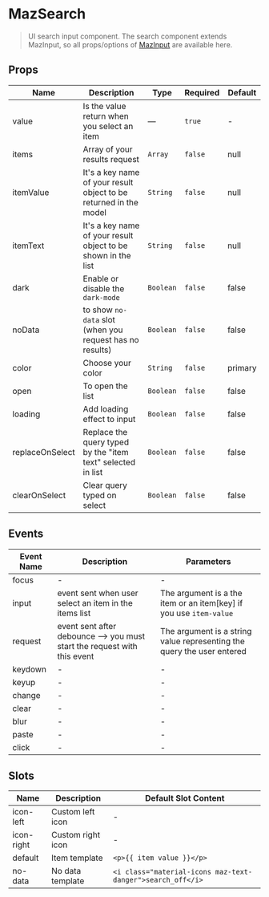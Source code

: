 # MazSearch

> UI search input component. The search component extends MazInput, so all props/options of [MazInput](/documentation/maz-input) are available here.

## Props

<!-- @vuese:MazSearch:props:start -->

| Name            | Description                                                       | Type      | Required | Default |
| --------------- | ----------------------------------------------------------------- | --------- | -------- | ------- |
| value           | Is the value return when you select an item                       | —         | `true`   | -       |
| items           | Array of your results request                                     | `Array`   | `false`  | null    |
| itemValue       | It's a key name of your result object to be returned in the model | `String`  | `false`  | null    |
| itemText        | It's a key name of your result object to be shown in the list     | `String`  | `false`  | null    |
| dark            | Enable or disable the `dark-mode`                                 | `Boolean` | `false`  | false   |
| noData          | to show `no-data` slot (when you request has no results)          | `Boolean` | `false`  | false   |
| color           | Choose your color                                                 | `String`  | `false`  | primary |
| open            | To open the list                                                  | `Boolean` | `false`  | false   |
| loading         | Add loading effect to input                                       | `Boolean` | `false`  | false   |
| replaceOnSelect | Replace the query typed by the "item text" selected in list       | `Boolean` | `false`  | false   |
| clearOnSelect   | Clear query typed on select                                       | `Boolean` | `false`  | false   |

<!-- @vuese:MazSearch:props:end -->

## Events

<!-- @vuese:MazSearch:events:start -->

| Event Name | Description                                                              | Parameters                                                             |
| ---------- | ------------------------------------------------------------------------ | ---------------------------------------------------------------------- |
| focus      | -                                                                        | -                                                                      |
| input      | event sent when user select an item in the items list                    | The argument is a the item or an item[key] if you use `item-value`     |
| request    | event sent after debounce --> you must start the request with this event | The argument is a string value representing the query the user entered |
| keydown    | -                                                                        | -                                                                      |
| keyup      | -                                                                        | -                                                                      |
| change     | -                                                                        | -                                                                      |
| clear      | -                                                                        | -                                                                      |
| blur       | -                                                                        | -                                                                      |
| paste      | -                                                                        | -                                                                      |
| click      | -                                                                        | -                                                                      |

<!-- @vuese:MazSearch:events:end -->

## Slots

<!-- @vuese:MazSearch:slots:start -->

| Name       | Description       | Default Slot Content                                       |
| ---------- | ----------------- | ---------------------------------------------------------- |
| icon-left  | Custom left icon  | -                                                          |
| icon-right | Custom right icon | -                                                          |
| default    | Item template     | `<p>{{ item value }}</p>`                                  |
| no-data    | No data template  | `<i class="material-icons maz-text-danger">search_off</i>` |

<!-- @vuese:MazSearch:slots:end -->
